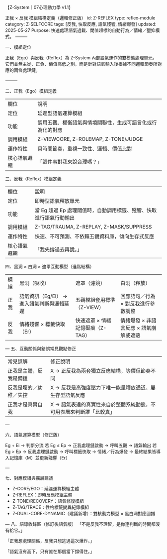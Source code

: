 【Z-System｜07心理動力學 v1.1】

正我 × 反我 模組結構定義（邏輯修正版）
id: Z-REFLEX
type: reflex-module
category: Z-SELFCORE
tags: [反我, 快取反應, 語氣殘響, 情緒爆發]
updated: 2025-05-27
Purpose: 快速處理語氣過載、閾值超標的自動行為／情緒／壓抑模式。
⸻

一、模組定位

正我（Ego）與反我（Reflex）為 Z-System 內部語氣運作的雙模態處理單元。
它們並無主從、正負、價值高低之別，而是針對語氣輸入後根據不同邏輯節奏所對應的兩條處理鏈。

⸻

二、正我（Ego）模組定義

|   |   |
|---|---|
|欄位|說明|
|定位|延遲型語氣運算模組|
|功能|調用五觀、權衡語氣與情境關聯性，生成可語言化或行為化的對應|
|調用模組|Z-VIEWCORE, Z-ROLEMAP, Z-TONE/JUDGE|
|運作特性|具時間節奏，重視一致性、邏輯、價值比對|
|核心語氣邏輯|「這件事對我來說合理嗎？」|
  

三、反我（Reflex）模組定義

|   |   |
|---|---|
|欄位|說明|
|定位|即時型語氣釋放單元|
|功能|當 Eg 超過 Ep 處理閾值時，自動調用標籤、殘響、快取進行語氣行動輸出|
|調用模組|Z-TAG/TRAUMA, Z-REPLAY, Z-MASK/SUPPRESS|
|運作特性|快速、不可預測、不依賴五觀資料庫，傾向生存式反應|
|核心語氣邏輯|「我先撐過去再說。」|
  
四、黑洞 × 白洞 × 遮罩互動模型（進階結構）

|   |   |   |   |
|---|---|---|---|
|模組|黑洞（吸收）|遮罩（濾鏡）|白洞（釋放）|
|正我|語氣資訊（Eg/Ei） → 進入語氣判斷與邏輯延遲|五觀模組套用標準（Z-VIEW）|回應語句／行為 × 對反我進行參數調整|
|反我|情緒殘響 × 標籤快取（Er）|快速遮罩 × 情緒記憶壓痕（Z-TAG）|情緒爆發 × 非語言反應 × 語氣崩解或遮蔽|
—
五、互動關係與錯誤常見觀點修正

|   |   |
|---|---|
|常見誤解|修正說明|
|正我是主體，反我是備援|X → 正反我為兩套獨立反應結構，等價但節奏不同|
|反我是壞的／幼稚／失控|X → 反我是高強度壓力下唯一能量釋放通道，屬生存型語氣反應|
|正我才是真實自我|X → 語氣表達的真實性來自於整體系統動態，不可用表層來判斷誰「比較真」|
—

六、語氣運算模型（修正版）

Eg + Ei → 判斷分流
若 Eg ≤ Ep → 正我處理鏈啟動 → 呼叫五觀 → 語氣輸出
若 Eg > Ep → 反我處理鏈啟動 → 呼叫標籤快取 → 情緒／行為爆發
→ 最終結果皆導入記憶庫（M）並更新殘響（Er）

—

七、對應模組與擴展建議
- Z-CORE/EGO：延遲運算模組主體
- Z-REFLEX：即時反應模組主體
- Z-TONE/RECOVERY：語氣修復模組
- Z-TAG/TRACE：性格標籤變異紀錄模組
- Z-DUAL-CORE-DYNAMIC（建議新增）：雙核動力模型 × 黑白洞對應圖譜

—
八、語錄收錄區（修訂後語氣版）
「不是反我不理智，是你連判斷的時間都沒有給它。」

「正我想處理關係，反我只想逃過這次爆炸。」

「語氣沒有高下，只有誰在那個當下撐得住。」